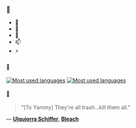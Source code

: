 ### 👋

- 🔭
- 🌱
- 💬
- 📫
- ⚡

#### 🧏

[![Most used languages](https://github-readme-stats-aynah.vercel.app/api/top-langs/?username=aynh&theme=solarized-dark&langs_count=6&layout=compact&hide_title=true)](https://github.com/anuraghazra/github-readme-stats#gh-dark-mode-only)
[![Most used languages](https://github-readme-stats-aynah.vercel.app/api/top-langs/?username=aynh&theme=solarized-light&langs_count=6&layout=compact&hide_title=true)](https://github.com/anuraghazra/github-readme-stats#gh-light-mode-only)

#### 💬

> "[To Yammy] They're all trash...kill them all."

&mdash; [**Ulquiorra Schiffer**](https://myanimelist.net/character.php?q=Ulquiorra%20Schiffer&cat=character), [**Bleach**](https://myanimelist.net/search/all?q=Bleach&cat=all)
